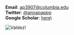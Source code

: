 __Email__: [ap3907@columbia.edu](ap3907@columbia.edu)\
__Twitter__: [@annapappp](https://twitter.com/annapappp)\
__Google Scholar__: [here](https://scholar.google.com/citations?user=HEDbDtoAAAAJ&hl=en)\


![Valdez!](/images/valdez.png)